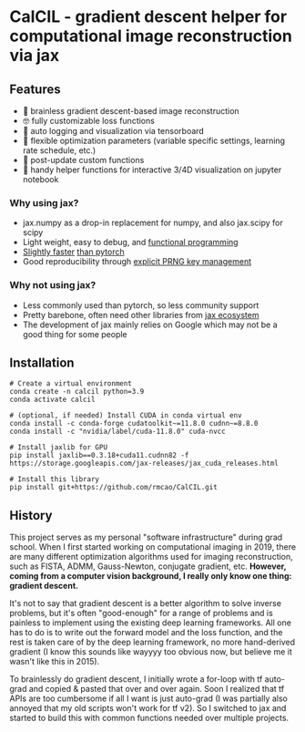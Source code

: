 # CalCIL - gradient descent helper for computational image reconstruction via jax

## Features
- 🧠 brainless gradient descent-based image reconstruction 
- 🤓 fully customizable loss functions 
- 🫡 auto logging and visualization via tensorboard
- 😬 flexible optimization parameters (variable specific settings, learning rate schedule, etc.)
- 🤯 post-update custom functions 
- 🔮 handy helper functions for interactive 3/4D visualization on jupyter notebook 

### Why using jax?

- jax.numpy as a drop-in replacement for numpy, and also jax.scipy for scipy
- Light weight, easy to debug, and [functional programming](https://jax.readthedocs.io/en/latest/notebooks/Common_Gotchas_in_JAX.html#pure-functions)
- [Slightly faster](https://www.kaggle.com/code/grez911/performance-of-jax-vs-pytorch/) [than pytorch](https://github.com/GoogleCloudPlatform/vertex-ai-samples/blob/main/community-content/vertex_model_garden/benchmarking_reports/jax_vit_benchmarking_report.md)
- Good reproducibility through [explicit PRNG key management](https://jax.readthedocs.io/en/latest/notebooks/Common_Gotchas_in_JAX.html#jax-prng)

### Why not using jax?

- Less commonly used than pytorch, so less community support
- Pretty barebone, often need other libraries from [jax ecosystem](https://deepmind.google/discover/blog/using-jax-to-accelerate-our-research/)
- The development of jax mainly relies on Google which may not be a good thing for some people

## Installation
```
# Create a virtual environment
conda create -n calcil python=3.9
conda activate calcil

# (optional, if needed) Install CUDA in conda virtual env
conda install -c conda-forge cudatoolkit~=11.8.0 cudnn~=8.8.0
conda install -c "nvidia/label/cuda-11.8.0" cuda-nvcc

# Install jaxlib for GPU
pip install jaxlib==0.3.18+cuda11.cudnn82 -f https://storage.googleapis.com/jax-releases/jax_cuda_releases.html

# Install this library
pip install git+https://github.com/rmcao/CalCIL.git
```

## History
This project serves as my personal "software infrastructure" during grad school. When I first started working on computational 
imaging in 2019, there are many different optimization algorithms used for imaging reconstruction, such as FISTA, ADMM, Gauss-Newton, conjugate gradient, etc.
**However, coming from a computer vision background, I really only know one thing: gradient descent.** 

It's not to say that gradient descent is a better algorithm to solve inverse problems, but it's often "good-enough" for a range of problems and is painless to implement using the existing deep learning frameworks.
All one has to do is to write out the forward model and the loss function, and the rest is taken care of by the deep learning framework, no more hand-derived gradient (I know this sounds like wayyyy too obvious now, but believe me it wasn't like this in 2015).

To brainlessly do gradient descent, I initially wrote a for-loop with tf auto-grad and copied & pasted that over and over again. 
Soon I realized that tf APIs are too cumbersome if all I want is just auto-grad (I was partially also annoyed that my old scripts won't work for tf v2). 
So I switched to jax and started to build this with common functions needed over multiple projects. 

